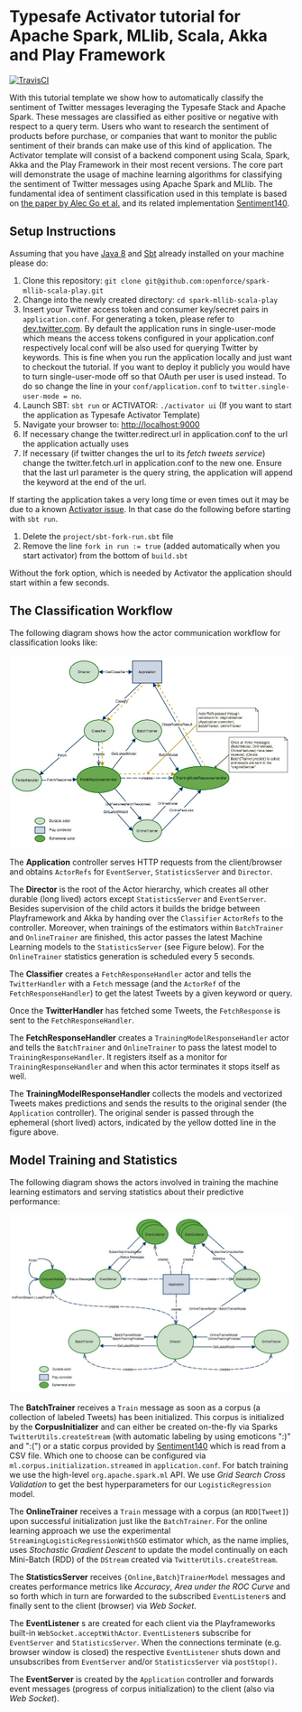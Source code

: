 # Typesafe Activator tutorial for Apache Spark, MLlib, Scala, Akka and Play Framework

[![TravisCI](https://travis-ci.org/openforce/spark-mllib-scala-play.svg?branch=master)](https://travis-ci.org/openforce/spark-mllib-scala-play/)

With this tutorial template we show how to automatically classify the sentiment of Twitter messages leveraging the Typesafe Stack and Apache Spark. These messages are classified as either positive or negative with respect to a query term. Users who want to research the sentiment of products before purchase, or companies that want to monitor the public sentiment of their brands can make use of this kind of application. The Activator template will consist of a backend component using Scala, Spark, Akka and the Play Framework in their most recent versions. The core part will demonstrate the usage of machine learning algorithms for classifying the sentiment of Twitter messages using Apache Spark and MLlib. The fundamental idea of sentiment classification used in this template is based on [the paper by Alec Go et al.](http://cs.stanford.edu/people/alecmgo/papers/TwitterDistantSupervision09.pdf ) and its related implementation [Sentiment140](http://www.sentiment140.com/).

## Setup Instructions

Assuming that you have [Java 8](http://www.oracle.com/technetwork/java/javase/downloads/jdk8-downloads-2133151.html) and [Sbt](http://www.scala-sbt.org/) already installed on your machine please do:

1. Clone this repository: `git clone git@github.com:openforce/spark-mllib-scala-play.git`
1. Change into the newly created directory: `cd spark-mllib-scala-play`
1. Insert your Twitter access token and consumer key/secret pairs in `application.conf`. For generating a token, please refer to [dev.twitter.com](https://dev.twitter.com/oauth/overview/application-owner-access-tokens).  By default the application runs in single-user-mode which means the access tokens configured in your application.conf respectively local.conf will be also used for querying Twitter by keywords. This is fine when you run the application locally and just want to checkout the tutorial. If you want to deploy it publicly you would have to turn single-user-mode off so that OAuth per user is used instead. To do so change the line in your ```conf/application.conf``` to ```twitter.single-user-mode = no```.
1. Launch SBT: `sbt run` or ACTIVATOR: `./activator ui` (If you want to start the application as Typesafe Activator Template)
1. Navigate your browser to: <http://localhost:9000>
1. If necessary change the twitter.redirect.url in application.conf to the url the application actually uses
1. If necessary (if twitter changes the url to its *fetch tweets service*) change the twitter.fetch.url in application.conf to the new one. Ensure that the last url parameter is the query string, the application will append the keyword at the end of the url.

If starting the application takes a very long time or even times out it may be due to a known [Activator issue](https://github.com/typesafehub/activator/issues/1036).
In that case do the following before starting with `sbt run`.

1. Delete the `project/sbt-fork-run.sbt` file
1. Remove the line `fork in run := true` (added automatically when you start activator) from the bottom of `build.sbt`

Without the fork option, which is needed by Activator the application should start within a few seconds.


## The Classification Workflow

The following diagram shows how the actor communication workflow for classification looks like:

![The Classification Workflow](tutorial/images/actors.jpg "The Classification Workflow")

The __Application__ controller serves HTTP requests from the client/browser and obtains `ActorRefs` for `EventServer`, `StatisticsServer` and `Director`.

The __Director__ is the root of the Actor hierarchy, which creates all other durable (long lived) actors except `StatisticsServer` and `EventServer`. Besides supervision of the child actors it builds the bridge between Playframework and Akka by handing over the `Classifier` `ActorRefs` to the controller. Moreover, when trainings of the estimators within `BatchTrainer` and `OnlineTrainer` are finished, this actor passes the latest Machine Learning models to the `StatisticsServer` (see Figure below). For the `OnlineTrainer` statistics generation is scheduled every 5 seconds.


The __Classifier__ creates a `FetchResponseHandler` actor and tells the `TwitterHandler` with a `Fetch` message (and the `ActorRef` of the `FetchResponseHandler`) to get the latest Tweets by a given keyword or query.

Once the __TwitterHandler__ has fetched some Tweets, the `FetchResponse` is sent to the `FetchResponseHandler`.

The __FetchResponseHandler__ creates a `TrainingModelResponseHandler` actor and tells the `BatchTrainer` and `OnlineTrainer` to pass the latest model to `TrainingResponseHandler`. It registers itself as a monitor for `TrainingResponseHandler` and when this actor terminates it stops itself as well.

The __TrainingModelResponseHandler__ collects the models and vectorized Tweets makes predictions and sends the results to the original sender (the `Application` controller). The original sender is passed through the ephemeral (short lived) actors, indicated by the yellow dotted line in the figure above.

## Model Training and Statistics

The following diagram shows the actors involved in training the machine learning estimators and serving statistics about their predictive performance:

![Model Training and Statistics](tutorial/images/actors2.jpg "Model Training and Statistics")

The __BatchTrainer__ receives a `Train` message as soon as a corpus (a collection of labeled Tweets) has been initialized. This corpus is initialized by the __CorpusInitializer__ and can either be created on-the-fly via Sparks `TwitterUtils.createStream` (with automatic labeling by using emoticons ":)" and ":(") or a static corpus provided by [Sentiment140](http://www.sentiment140.com/) which is read from a CSV file. Which one to choose can be configured via `ml.corpus.initialization.streamed` in `application.conf`. For batch training we use the high-level `org.apache.spark.ml` API. We use _Grid Search Cross Validation_ to get the best hyperparameters for our `LogisticRegression` model.

The __OnlineTrainer__ receives a `Train` message with a corpus (an `RDD[Tweet]`) upon successful initialization just like the `BatchTrainer`. For the online learning approach we use the experimental `StreamingLogisticRegressionWithSGD` estimator which, as the name implies, uses _Stochastic Gradient Descent_ to update the model continually on each Mini-Batch (RDD) of the `DStream` created via `TwitterUtils.createStream`.

The __StatisticsServer__ receives `{Online,Batch}TrainerModel` messages and creates performance metrics like _Accuracy_, _Area under the ROC Curve_ and so forth which in turn are forwarded to the subscribed `EventListener`s and finally sent to the client (browser) via _Web Socket_.

The __EventListener__ s are created for each client via the Playframeworks built-in `WebSocket.acceptWithActor`. `EventListener`s subscribe for `EventServer` and `StatisticsServer`. When the connections terminate (e.g. browser window is closed) the respective `EventListener` shuts down and unsubscribes from `EventServer` and/or `StatisticsServer` via `postStop()`.

The __EventServer__ is created by the `Application` controller and forwards event messages (progress of corpus initialization) to the client (also via _Web Socket_).
